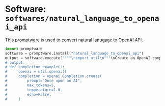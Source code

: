 # Software: `softwares/natural_language_to_openai_api`

This promptware is used to convert natural lanugage to OpenAI API.

```python
import promptware
software = promptware.install("natural_language_to_openai_api")
output = software.execute(""""\nimport util\n"""\nCreate an OpenAI completion starting from the prompt "Once upon an AI", no more than 5 tokens. Does not include the prompt.\n"""\n")
# output:
# def completion_example():
#     openai = util.openai()
#     completion = openai.Completion.create(
#         prompt="Once upon an AI",
#         max_tokens=5,
#         temperature=1.0,
#         echo=False,
#     )
```